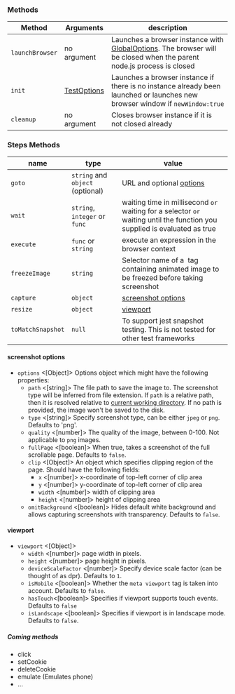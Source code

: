 ### Methods

|Method|Arguments|description|
|------|---------|-----------|
|`launchBrowser`|no argument|Launches a browser instance with [GlobalOptions](https://github.com/NimaSoroush/differencify#globaloptions). The browser will be closed when the parent node.js process is closed|
|`init`|[TestOptions](https://github.com/NimaSoroush/differencify#testoptions)|Launches a browser instance if there is no instance already been launched or launches new browser window if `newWindow:true`|
|`cleanup`|no argument|Closes browser instance if it is not closed already|

### Steps Methods

|name|type|value|
|----|----|-----|
|`goto`|`string` and `object` (optional)|URL and optional [options](https://github.com/GoogleChrome/puppeteer/blob/master/docs/api.md#pagegotourl-options)|
|`wait`|`string`, `integer` or `func`|waiting time in millisecond `or` waiting for a selector `or` waiting until the function you supplied is evaluated as true|
|`execute`|`func` or `string`|execute an expression in the browser context|
|`freezeImage`|`string`|Selector name of a <img> tag containing animated image to be freezed before taking screenshot|
|`capture`|`object`|[screenshot options](https://github.com/NimaSoroush/differencify/blob/master/API.md#screenshot-options)|
|`resize`|`object`|[viewport](https://github.com/NimaSoroush/differencify/blob/master/API.md#viewport)|
|`toMatchSnapshot`|`null`|To support jest snapshot testing. This is not tested for other test frameworks|


#### screenshot options
- `options` <[Object]> Options object which might have the following properties:
    - `path` <[string]> The file path to save the image to. The screenshot type will be inferred from file extension. If `path` is a relative path, then it is resolved relative to [current working directory](https://nodejs.org/api/process.html#process_process_cwd). If no path is provided, the image won't be saved to the disk.
    - `type` <[string]> Specify screenshot type, can be either `jpeg` or `png`. Defaults to 'png'.
    - `quality` <[number]> The quality of the image, between 0-100. Not applicable to `png` images.
    - `fullPage` <[boolean]> When true, takes a screenshot of the full scrollable page. Defaults to `false`.
    - `clip` <[Object]> An object which specifies clipping region of the page. Should have the following fields:
        - `x` <[number]> x-coordinate of top-left corner of clip area
        - `y` <[number]> y-coordinate of top-left corner of clip area
        - `width` <[number]> width of clipping area
        - `height` <[number]> height of clipping area
    - `omitBackground` <[boolean]> Hides default white background and allows capturing screenshots with transparency. Defaults to `false`.

#### viewport
- `viewport` <[Object]>
  - `width` <[number]> page width in pixels.
  - `height` <[number]> page height in pixels.
  - `deviceScaleFactor` <[number]> Specify device scale factor (can be thought of as dpr). Defaults to `1`.
  - `isMobile` <[boolean]> Whether the `meta viewport` tag is taken into account. Defaults to `false`.
  - `hasTouch`<[boolean]> Specifies if viewport supports touch events. Defaults to `false`
  - `isLandscape` <[boolean]> Specifies if viewport is in landscape mode. Defaults to `false`.


##### Coming methods
- click
- setCookie
- deleteCookie
- emulate (Emulates phone)
- ...
